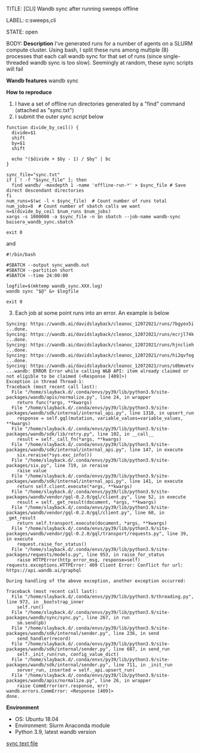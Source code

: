 TITLE:
[CLI] Wandb sync after running sweeps offline

LABEL:
c:sweeps,cli

STATE:
open

BODY:
**Description**
I've generated runs for a number of agents on a SLURM compute cluster. Using bash, I split these runs among multiple (8) processes that each call wandb sync for that set of runs (since single-threaded wandb sync is too slow). Seemingly at random, these sync scripts will fail

**Wandb features**
wandb sync

**How to reproduce**
1. I have a set of offline run directories generated by a "find" command (attached as "sync.txt")
2. I submit the outer sync script below
```
function divide_by_ceil() {
  divide=$1
  shift
  by=$1
  shift

  echo "($divide + $by - 1) / $by" | bc
}

sync_file="sync.txt"
if [ ! -f "$sync_file" ]; then
  find wandb/ -maxdepth 1 -name 'offline-run-*' > $sync_file # Save direct descendant directories
fi
num_runs=$(wc -l < $sync_file)  # Count number of runs total
num_jobs=8  # Count number of sbatch calls we want
n=$(divide_by_ceil $num_runs $num_jobs)
xargs -s 1000000 -a $sync_file -n $n sbatch --job-name wandb-sync baisero_wandb_sync.sbatch

exit 0
```
and
```
#!/bin/bash

#SBATCH --output sync_wandb.out
#SBATCH --partition short
#SBATCH --time 24:00:00

logfile=$(mktemp wandb_sync.XXX.log)
wandb sync "$@" &> $logfile

exit 0
```
3. Each job at some point runs into an error. An example is below
```
Syncing: https://wandb.ai/davidslayback/cleanoc_12072021/runs/7bgyex5i ...done.
Syncing: https://wandb.ai/davidslayback/cleanoc_12072021/runs/ecrjl74k ...done.
Syncing: https://wandb.ai/davidslayback/cleanoc_12072021/runs/hjnclieh ...done.
Syncing: https://wandb.ai/davidslayback/cleanoc_12072021/runs/hi2qvfeg ...done.
Syncing: https://wandb.ai/davidslayback/cleanoc_12072021/runs/s0bmvetv ...wandb: ERROR Error while calling W&B API: item already claimed or not eligible to be claimed (<Response [409]>)
Exception in thread Thread-1:
Traceback (most recent call last):
  File "/home/slayback.d/.conda/envs/py39/lib/python3.9/site-packages/wandb/apis/normalize.py", line 24, in wrapper
    return func(*args, **kwargs)
  File "/home/slayback.d/.conda/envs/py39/lib/python3.9/site-packages/wandb/sdk/internal/internal_api.py", line 1318, in upsert_run
    response = self.gql(mutation, variable_values=variable_values, **kwargs)
  File "/home/slayback.d/.conda/envs/py39/lib/python3.9/site-packages/wandb/sdk/lib/retry.py", line 102, in __call__
    result = self._call_fn(*args, **kwargs)
  File "/home/slayback.d/.conda/envs/py39/lib/python3.9/site-packages/wandb/sdk/internal/internal_api.py", line 147, in execute
    six.reraise(*sys.exc_info())
  File "/home/slayback.d/.conda/envs/py39/lib/python3.9/site-packages/six.py", line 719, in reraise
    raise value
  File "/home/slayback.d/.conda/envs/py39/lib/python3.9/site-packages/wandb/sdk/internal/internal_api.py", line 141, in execute
    return self.client.execute(*args, **kwargs)
  File "/home/slayback.d/.conda/envs/py39/lib/python3.9/site-packages/wandb/vendor/gql-0.2.0/gql/client.py", line 52, in execute
    result = self._get_result(document, *args, **kwargs)
  File "/home/slayback.d/.conda/envs/py39/lib/python3.9/site-packages/wandb/vendor/gql-0.2.0/gql/client.py", line 60, in _get_result
    return self.transport.execute(document, *args, **kwargs)
  File "/home/slayback.d/.conda/envs/py39/lib/python3.9/site-packages/wandb/vendor/gql-0.2.0/gql/transport/requests.py", line 39, in execute
    request.raise_for_status()
  File "/home/slayback.d/.conda/envs/py39/lib/python3.9/site-packages/requests/models.py", line 953, in raise_for_status
    raise HTTPError(http_error_msg, response=self)
requests.exceptions.HTTPError: 409 Client Error: Conflict for url: https://api.wandb.ai/graphql

During handling of the above exception, another exception occurred:

Traceback (most recent call last):
  File "/home/slayback.d/.conda/envs/py39/lib/python3.9/threading.py", line 973, in _bootstrap_inner
    self.run()
  File "/home/slayback.d/.conda/envs/py39/lib/python3.9/site-packages/wandb/sync/sync.py", line 267, in run
    sm.send(pb)
  File "/home/slayback.d/.conda/envs/py39/lib/python3.9/site-packages/wandb/sdk/internal/sender.py", line 236, in send
    send_handler(record)
  File "/home/slayback.d/.conda/envs/py39/lib/python3.9/site-packages/wandb/sdk/internal/sender.py", line 687, in send_run
    self._init_run(run, config_value_dict)
  File "/home/slayback.d/.conda/envs/py39/lib/python3.9/site-packages/wandb/sdk/internal/sender.py", line 711, in _init_run
    server_run, inserted = self._api.upsert_run(
  File "/home/slayback.d/.conda/envs/py39/lib/python3.9/site-packages/wandb/apis/normalize.py", line 26, in wrapper
    raise CommError(err.response, err)
wandb.errors.CommError: <Response [409]>
done.
```

**Environment**
- OS: Ubuntu 18.04
- Environment: Slurm Anaconda module
- Python 3.9, latest wandb version

[sync text file](https://gist.github.com/DavidSlayback/dc4e3b1c1ed182e5fd7eda0e9b8a04ad)


